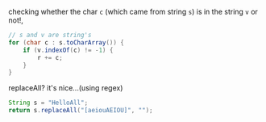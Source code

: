 checking whether the char `c` (which came from string `s`) is in the string `v` or not!,
```java
// s and v are string's 
for (char c : s.toCharArray()) {
    if (v.indexOf(c) != -1) {
        r += c;
    }
}
```
replaceAll? it's nice...(using regex)
```java
String s = "HelloAll";
return s.replaceAll("[aeiouAEIOU]", "");
```